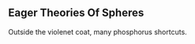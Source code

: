 Eager Theories Of Spheres
-------------------------
Outside the violenet coat, many phosphorus shortcuts.  
